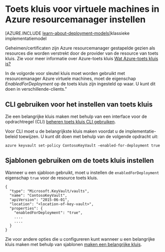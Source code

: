 <properties
    pageTitle="Toets kluis instellen voor virtuele machines in Azure resourcemanager | Microsoft Azure"
    description="Hoe u de toets kluis instellen voor gebruik met een resourcemanager Azure virtuele machines."
    services="virtual-machines-linux"
    documentationCenter=""
    authors="singhkays"
    manager="timlt"
    editor=""
    tags="azure-resource-manager"/>

<tags
    ms.service="virtual-machines-linux"
    ms.workload="infrastructure-services"
    ms.tgt_pltfrm="vm-linux"
    ms.devlang="na"
    ms.topic="article"
    ms.date="05/31/2016"
    ms.author="singhkay"/>

# <a name="set-up-key-vault-for-virtual-machines-in-azure-resource-manager"></a>Toets kluis voor virtuele machines in Azure resourcemanager instellen

[AZURE.INCLUDE [learn-about-deployment-models](../../includes/learn-about-deployment-models-rm-include.md)]klassieke implementatiemodel

Geheimen/certificaten zijn Azure resourcemanager gestapelde gezien als resources die worden verstrekt door de provider van de resource van toets kluis. Zie voor meer informatie over Azure-toets kluis [Wat Azure-toets kluis is?](../key-vault/key-vault-whatis.md)

In de volgorde voor sleutel kluis moet worden gebruikt met resourcemanager Azure virtuele machines, moet de eigenschap *EnabledForDeployment* op de toets kluis zijn ingesteld op waar. U kunt dit doen in verschillende-clients."

## <a name="use-cli-to-set-up-key-vault"></a>CLI gebruiken voor het instellen van toets kluis
Zie een belangrijke kluis maken met behulp van een interface voor de opdrachtregel (CLI) [beheren toets kluis CLI gebruiken](../key-vault/key-vault-manage-with-cli.md#create-a-key-vault).

Voor CLI moet u de belangrijkste kluis maken voordat u de implementatie-beleid toewijzen. U kunt dit doen met behulp van de volgende opdracht uit:

    azure keyvault set-policy ContosoKeyVault –enabled-for-deployment true

## <a name="use-templates-to-set-up-key-vault"></a>Sjablonen gebruiken om de toets kluis instellen
Wanneer u een sjabloon gebruikt, moet u instellen de `enabledForDeployment` eigenschap `true` voor de resource toets kluis.

    {
      "type": "Microsoft.KeyVault/vaults",
      "name": "ContosoKeyVault",
      "apiVersion": "2015-06-01",
      "location": "<location-of-key-vault>",
      "properties": {
        "enabledForDeployment": "true",
        ....
        ....
      }
    }

Zie voor andere opties die u configureren kunt wanneer u een belangrijke kluis maken met behulp van sjablonen [maken een belangrijke kluis](https://azure.microsoft.com/documentation/templates/101-key-vault-create/).
